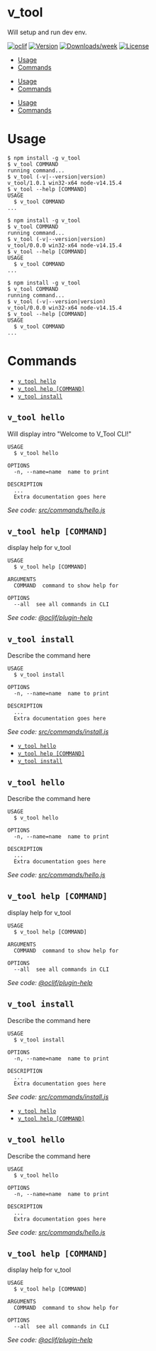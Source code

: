 v_tool
======

Will setup and run dev env.

[![oclif](https://img.shields.io/badge/cli-oclif-brightgreen.svg)](https://oclif.io)
[![Version](https://img.shields.io/npm/v/v_tool.svg)](https://npmjs.org/package/v_tool)
[![Downloads/week](https://img.shields.io/npm/dw/v_tool.svg)](https://npmjs.org/package/v_tool)
[![License](https://img.shields.io/npm/l/v_tool.svg)](https://github.com/V-tech-tools-web-dev/V.Tools-DevSetup/blob/master/package.json)

<!-- toc -->
* [Usage](#usage)
* [Commands](#commands)
<!-- tocstop -->
* [Usage](#usage)
* [Commands](#commands)
<!-- tocstop -->
* [Usage](#usage)
* [Commands](#commands)
<!-- tocstop -->
# Usage
<!-- usage -->
```sh-session
$ npm install -g v_tool
$ v_tool COMMAND
running command...
$ v_tool (-v|--version|version)
v_tool/1.0.1 win32-x64 node-v14.15.4
$ v_tool --help [COMMAND]
USAGE
  $ v_tool COMMAND
...
```
<!-- usagestop -->
```sh-session
$ npm install -g v_tool
$ v_tool COMMAND
running command...
$ v_tool (-v|--version|version)
v_tool/0.0.0 win32-x64 node-v14.15.4
$ v_tool --help [COMMAND]
USAGE
  $ v_tool COMMAND
...
```
<!-- usagestop -->
```sh-session
$ npm install -g v_tool
$ v_tool COMMAND
running command...
$ v_tool (-v|--version|version)
v_tool/0.0.0 win32-x64 node-v14.15.4
$ v_tool --help [COMMAND]
USAGE
  $ v_tool COMMAND
...
```
<!-- usagestop -->
# Commands
<!-- commands -->
* [`v_tool hello`](#v_tool-hello)
* [`v_tool help [COMMAND]`](#v_tool-help-command)
* [`v_tool install`](#v_tool-install)

## `v_tool hello`

Will display intro "Welcome to V_Tool CLI!" 

```
USAGE
  $ v_tool hello

OPTIONS
  -n, --name=name  name to print

DESCRIPTION
  ...
  Extra documentation goes here
```

_See code: [src/commands/hello.js](https://github.com/V-tech-tools-web-dev/V.Tools-DevSetup/blob/v1.0.1/src/commands/hello.js)_

## `v_tool help [COMMAND]`

display help for v_tool

```
USAGE
  $ v_tool help [COMMAND]

ARGUMENTS
  COMMAND  command to show help for

OPTIONS
  --all  see all commands in CLI
```

_See code: [@oclif/plugin-help](https://github.com/oclif/plugin-help/blob/v3.2.2/src/commands/help.ts)_

## `v_tool install`

Describe the command here

```
USAGE
  $ v_tool install

OPTIONS
  -n, --name=name  name to print

DESCRIPTION
  ...
  Extra documentation goes here
```

_See code: [src/commands/install.js](https://github.com/V-tech-tools-web-dev/V.Tools-DevSetup/blob/v1.0.1/src/commands/install.js)_
<!-- commandsstop -->
* [`v_tool hello`](#v_tool-hello)
* [`v_tool help [COMMAND]`](#v_tool-help-command)
* [`v_tool install`](#v_tool-install)

## `v_tool hello`

Describe the command here

```
USAGE
  $ v_tool hello

OPTIONS
  -n, --name=name  name to print

DESCRIPTION
  ...
  Extra documentation goes here
```

_See code: [src/commands/hello.js](https://github.com/V-tech-tools-web-dev/V.Tools-DevSetup/blob/v0.0.0/src/commands/hello.js)_

## `v_tool help [COMMAND]`

display help for v_tool

```
USAGE
  $ v_tool help [COMMAND]

ARGUMENTS
  COMMAND  command to show help for

OPTIONS
  --all  see all commands in CLI
```

_See code: [@oclif/plugin-help](https://github.com/oclif/plugin-help/blob/v3.2.2/src/commands/help.ts)_

## `v_tool install`

Describe the command here

```
USAGE
  $ v_tool install

OPTIONS
  -n, --name=name  name to print

DESCRIPTION
  ...
  Extra documentation goes here
```

_See code: [src/commands/install.js](https://github.com/V-tech-tools-web-dev/V.Tools-DevSetup/blob/v0.0.0/src/commands/install.js)_
<!-- commandsstop -->
* [`v_tool hello`](#v_tool-hello)
* [`v_tool help [COMMAND]`](#v_tool-help-command)

## `v_tool hello`

Describe the command here

```
USAGE
  $ v_tool hello

OPTIONS
  -n, --name=name  name to print

DESCRIPTION
  ...
  Extra documentation goes here
```

_See code: [src/commands/hello.js](https://github.com/V-tech-tools-web-dev/V.Tools-DevSetup/blob/v0.0.0/src/commands/hello.js)_

## `v_tool help [COMMAND]`

display help for v_tool

```
USAGE
  $ v_tool help [COMMAND]

ARGUMENTS
  COMMAND  command to show help for

OPTIONS
  --all  see all commands in CLI
```

_See code: [@oclif/plugin-help](https://github.com/oclif/plugin-help/blob/v3.2.2/src/commands/help.ts)_
<!-- commandsstop -->

